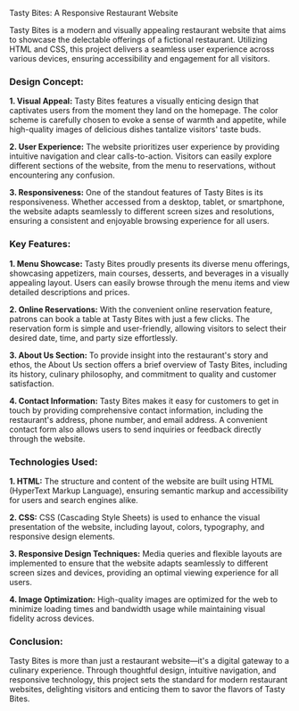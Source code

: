 Tasty Bites: A Responsive Restaurant Website

Tasty Bites is a modern and visually appealing restaurant website that aims to showcase the delectable offerings of a fictional restaurant. Utilizing HTML and CSS, this project delivers a seamless user experience across various devices, ensuring accessibility and engagement for all visitors.

### Design Concept:

**1. Visual Appeal:** Tasty Bites features a visually enticing design that captivates users from the moment they land on the homepage. The color scheme is carefully chosen to evoke a sense of warmth and appetite, while high-quality images of delicious dishes tantalize visitors' taste buds.

**2. User Experience:** The website prioritizes user experience by providing intuitive navigation and clear calls-to-action. Visitors can easily explore different sections of the website, from the menu to reservations, without encountering any confusion.

**3. Responsiveness:** One of the standout features of Tasty Bites is its responsiveness. Whether accessed from a desktop, tablet, or smartphone, the website adapts seamlessly to different screen sizes and resolutions, ensuring a consistent and enjoyable browsing experience for all users.

### Key Features:

**1. Menu Showcase:** Tasty Bites proudly presents its diverse menu offerings, showcasing appetizers, main courses, desserts, and beverages in a visually appealing layout. Users can easily browse through the menu items and view detailed descriptions and prices.

**2. Online Reservations:** With the convenient online reservation feature, patrons can book a table at Tasty Bites with just a few clicks. The reservation form is simple and user-friendly, allowing visitors to select their desired date, time, and party size effortlessly.

**3. About Us Section:** To provide insight into the restaurant's story and ethos, the About Us section offers a brief overview of Tasty Bites, including its history, culinary philosophy, and commitment to quality and customer satisfaction.

**4. Contact Information:** Tasty Bites makes it easy for customers to get in touch by providing comprehensive contact information, including the restaurant's address, phone number, and email address. A convenient contact form also allows users to send inquiries or feedback directly through the website.

### Technologies Used:

**1. HTML:** The structure and content of the website are built using HTML (HyperText Markup Language), ensuring semantic markup and accessibility for users and search engines alike.

**2. CSS:** CSS (Cascading Style Sheets) is used to enhance the visual presentation of the website, including layout, colors, typography, and responsive design elements.

**3. Responsive Design Techniques:** Media queries and flexible layouts are implemented to ensure that the website adapts seamlessly to different screen sizes and devices, providing an optimal viewing experience for all users.

**4. Image Optimization:** High-quality images are optimized for the web to minimize loading times and bandwidth usage while maintaining visual fidelity across devices.

### Conclusion:

Tasty Bites is more than just a restaurant website—it's a digital gateway to a culinary experience. Through thoughtful design, intuitive navigation, and responsive technology, this project sets the standard for modern restaurant websites, delighting visitors and enticing them to savor the flavors of Tasty Bites.
